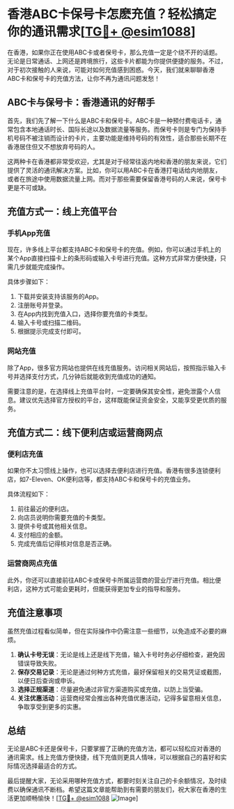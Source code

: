 # 香港ABC卡保号卡怎麽充值？轻松搞定你的通讯需求[[TG💪+ @esim1088](https://t.me/s/esim1088)]

在香港，如果你正在使用ABC卡或者保号卡，那么充值一定是个绕不开的话题。无论是日常通话、上网还是跨境旅行，这些卡片都能为你提供便捷的服务。不过，对于初次接触的人来说，可能对如何充值感到困惑。今天，我们就来聊聊香港ABC卡和保号卡的充值方法，让你不再为通讯问题发愁！

## ABC卡与保号卡：香港通讯的好帮手

首先，我们先了解一下什么是ABC卡和保号卡。ABC卡是一种预付费电话卡，通常包含本地通话时长、国际长途以及数据流量等服务。而保号卡则是专门为保持手机号码不被注销而设计的卡片，主要功能是维持号码的有效性，适合那些长期不在香港居住但又不想放弃号码的人。

这两种卡在香港都非常受欢迎，尤其是对于经常往返内地和香港的朋友来说，它们提供了灵活的通讯解决方案。比如，你可以用ABC卡在香港打电话给内地朋友，或者在旅途中使用数据流量上网。而对于那些需要保留香港号码的人来说，保号卡更是不可或缺。

## 充值方式一：线上充值平台

### 手机App充值
现在，许多线上平台都支持ABC卡和保号卡的充值。例如，你可以通过手机上的某个App直接扫描卡上的条形码或输入卡号进行充值。这种方式非常方便快捷，只需几步就能完成操作。

具体步骤如下：
1. 下载并安装支持该服务的App。
2. 注册账号并登录。
3. 在App内找到充值入口，选择你要充值的卡类型。
4. 输入卡号或扫描二维码。
5. 根据提示完成支付即可。

### 网站充值
除了App，很多官方网站也提供在线充值服务。访问相关网站后，按照指示输入卡号并选择支付方式，几分钟后就能收到充值成功的通知。

需要注意的是，在选择线上充值平台时，一定要确保其安全性，避免泄露个人信息。建议优先选择官方授权的平台，这样既能保证资金安全，又能享受更优质的服务。

## 充值方式二：线下便利店或运营商网点

### 便利店充值
如果你不太习惯线上操作，也可以选择去便利店进行充值。香港有很多连锁便利店，如7-Eleven、OK便利店等，都支持ABC卡和保号卡的充值业务。

具体流程如下：
1. 前往最近的便利店。
2. 向店员说明你需要充值的卡类型。
3. 提供卡号或其他相关信息。
4. 支付相应的金额。
5. 完成充值后记得核对信息是否正确。

### 运营商网点充值
此外，你还可以直接前往ABC卡或保号卡所属运营商的营业厅进行充值。相比便利店，这种方式可能会更耗时，但能获得更加专业的指导和服务。

## 充值注意事项

虽然充值过程看似简单，但在实际操作中仍需注意一些细节，以免造成不必要的麻烦。

1. **确认卡号无误**：无论是线上还是线下充值，输入卡号时务必仔细检查，避免因错误导致失败。
2. **保存交易记录**：无论是通过何种方式充值，最好保留相关的交易凭证或截图，以便日后查询或申诉。
3. **选择正规渠道**：尽量避免通过非官方渠道购买或充值，以防上当受骗。
4. **关注优惠活动**：运营商经常会推出各种充值优惠活动，记得多留意相关信息，争取享受到更多的实惠。

## 总结

无论是ABC卡还是保号卡，只要掌握了正确的充值方法，都可以轻松应对香港的通讯需求。线上充值方便快捷，线下充值则更具人情味，可以根据自己的喜好和实际情况选择最适合的方式。

最后提醒大家，无论采用哪种充值方式，都要时刻关注自己的卡余额情况，及时续费以确保通讯不断档。希望这篇文章能帮助到有需要的朋友们，祝大家在香港的生活更加顺畅愉快！[[TG💪+ @esim1088](https://t.me/s/esim1088) ![Image](https://i.postimg.cc/4NQfJmqS/Snipaste-2025-05-13-00-14-12.png)]